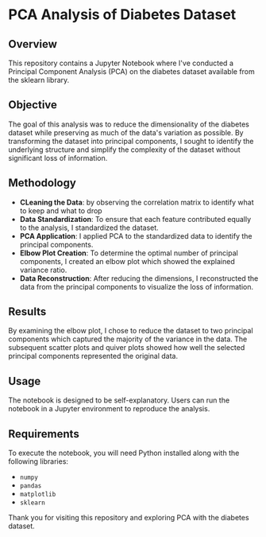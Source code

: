 # PCA Analysis of Diabetes Dataset

## Overview
This repository contains a Jupyter Notebook where I've conducted a Principal Component Analysis (PCA) on the diabetes dataset available from the sklearn library.

## Objective
The goal of this analysis was to reduce the dimensionality of the diabetes dataset while preserving as much of the data's variation as possible. By transforming the dataset into principal components, I sought to identify the underlying structure and simplify the complexity of the dataset without significant loss of information.

## Methodology

- **CLeaning the Data**: by observing the correlation matrix to identify what to keep and what to drop
- **Data Standardization**: To ensure that each feature contributed equally to the analysis, I standardized the dataset.
- **PCA Application**: I applied PCA to the standardized data to identify the principal components.
- **Elbow Plot Creation**: To determine the optimal number of principal components, I created an elbow plot which showed the explained variance ratio.
- **Data Reconstruction**: After reducing the dimensions, I reconstructed the data from the principal components to visualize the loss of information.

## Results
By examining the elbow plot, I chose to reduce the dataset to two principal components which captured the majority of the variance in the data. The subsequent scatter plots and quiver plots showed how well the selected principal components represented the original data.

## Usage
The notebook is designed to be self-explanatory. Users can run the notebook in a Jupyter environment to reproduce the analysis.

## Requirements
To execute the notebook, you will need Python installed along with the following libraries:
- `numpy`
- `pandas`
- `matplotlib`
- `sklearn`

Thank you for visiting this repository and exploring PCA with the diabetes dataset.
